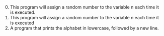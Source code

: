 0. This program will assign a random number to the variable n each time it is executed. 
1. This program will assign a random number to the variable n each time it is executed
2. A  program that prints the alphabet in lowercase, followed by a new line.
